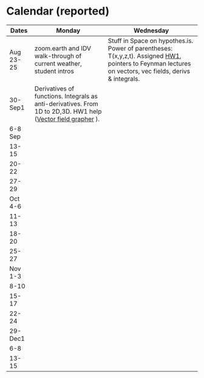 # Calendar (reported) 

Dates	|Monday	|Wednesday
-------|------------- | ------------- 
Aug 23-25 |zoom.earth and IDV walk-through of current weather, student intros| Stuff in Space on hypothes.is. Power of parentheses: T(x,y,z,t). Assigned [HW1](), pointers to Feynman lectures on vectors, vec fields, derivs & integrals. 
30-Sep1	|Derivatives of functions. Integrals as anti-derivatives. From 1D to 2D,3D. HW1 help ([Vector field grapher](https://user.mendelu.cz/marik/EquationExplorer/vectorfield.html) ). |
6-8 Sep||
13-15	||
20-22   ||
27-29	||
Oct 4-6	||
11-13	||
18-20	||
25-27	||
Nov 1-3	||
8-10	||
15-17	||
22-24	||
29-Dec1	||
6-8	||
13-15||
